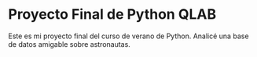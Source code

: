 # Proyecto Final de Python QLAB
<p> Este es mi proyecto final del curso de verano de Python. Analicé una base de datos amigable sobre astronautas.  </p>

